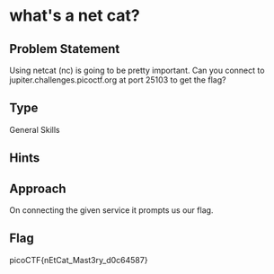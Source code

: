 # what's a net cat?

## Problem Statement

Using netcat (nc) is going to be pretty important. Can you connect to jupiter.challenges.picoctf.org at port 25103 to get the flag?

## Type

General Skills

## Hints


## Approach

On connecting the given service it prompts us our flag.

## Flag

picoCTF{nEtCat_Mast3ry_d0c64587}